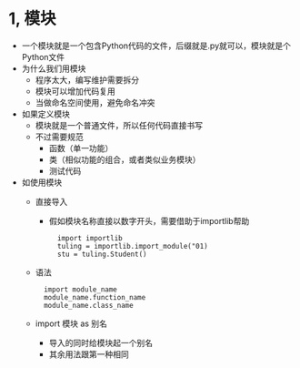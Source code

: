 # 1, 模块
- 一个模块就是一个包含Python代码的文件，后缀就是.py就可以，模块就是个Python文件
- 为什么我们用模块
    - 程序太大，编写维护需要拆分
    - 模块可以增加代码复用
    - 当做命名空间使用，避免命名冲突
 - 如果定义模块
    - 模块就是一个普通文件，所以任何代码直接书写
    - 不过需要规范
        - 函数（单一功能）
        - 类（相似功能的组合，或者类似业务模块）
        - 测试代码
  - 如使用模块
    - 直接导入
        - 假如模块名称直接以数字开头，需要借助于importlib帮助
            
                import importlib
                tuling = importlib.import_module("01)
                stu = tuling.Student()
        
    - 语法
        
            import module_name
            module_name.function_name
            module_name.class_name
    - import 模块 as 别名
        - 导入的同时给模块起一个别名
        - 其余用法跟第一种相同